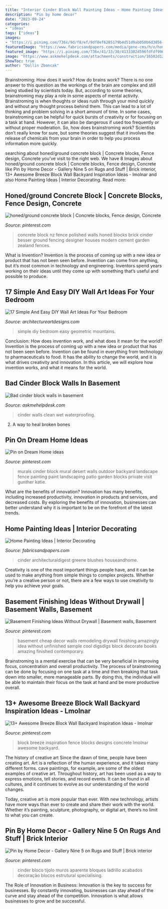 ```yaml
---
title: "Interior Cinder Block Wall Painting Ideas ~ Home Painting Ideas"
description: "Pin by home decor"
date: "2023-09-24"
categories:
- "ideas"
tags: ["ideas"]
images:
- "https://i.pinimg.com/736x/9d/f8/ef/9df8ef6285179b4d51d9ab050b6d3056--concrete-fence-ideas-concrete-block-walls.jpg"
featuredImage: "https://www.fabricsandpapers.com/media/gene-cms/h/o/home-colour-ideas.jpg"
featured_image: "https://i.pinimg.com/736x/41/33/30/4133302d596fdfdf9969c2786c5ee921.jpg"
image: "https://www.askmehelpdesk.com/attachments/construction/16502d1234148544-bad-cinder-block-walls-basement-basement-1.jpg"
ShowToc: true
author: "Dallin Zboncak"
---
```



Brainstroming: How does it work?
How do brains work? There is no one answer to this question as the workings of the brain are complex and still being studied by scientists today. But, according to some theories, brainstroming may play a role in some aspects of mental activity. Brainstroming is when thoughts or ideas rush through your mind quickly and without any thought process behind them. This can lead to a lot of thinking and problem solving in a short amount of time. In some cases, brainstroming can be helpful for quick bursts of creativity or for focusing on a task at hand. However, it can also be dangerous if used too frequently or without proper moderation. So, how does brainstroming work? Scientists don’t really know for sure, but some theories suggest that it involves the release of chemicals from your brain in order to help you process information more quickly.

	

		
searching about honed/ground concrete block | Concrete blocks, Fence design, Concrete you've visit to the right web. We have 8 Images about honed/ground concrete block | Concrete blocks, Fence design, Concrete like Pin by Home Decor - Gallery Nine 5 on Rugs and Stuff | Brick interior, 13+ Awesome Breeze Block Wall Backyard Inspiration Ideas - lmolnar and also Home Painting Ideas | Interior Decorating. Read more:
		
    
## Honed/ground Concrete Block | Concrete Blocks, Fence Design, Concrete

<img loading=lazy src="https://i.pinimg.com/736x/9d/f8/ef/9df8ef6285179b4d51d9ab050b6d3056--concrete-fence-ideas-concrete-block-walls.jpg" onerror="this.onerror=null;this.src='https://tse2.mm.bing.net/th?id=OIP.ZXLRr64Yeil3ZvIQVyBOkwHaFj&amp;pid=15.1';" alt="honed/ground concrete block | Concrete blocks, Fence design, Concrete">

_Source: pinterest.com_

>concrete block nz fence polished walls honed blocks brick cinder besser ground fencing designer houses modern cement garden zealand fences. 

	

What is Invention?
Invention is the process of coming up with a new idea or product that has not been seen before. Invention can come from anything, but it’s most common in technology and engineering. Inventors spend years working on their ideas until they come up with something that’s useful and possible to produce.

    
## 17 Simple And Easy DIY Wall Art Ideas For Your Bedroom

<img loading=lazy src="https://www.architectureartdesigns.com/wp-content/uploads/2016/09/17-Simple-And-Easy-DIY-Wall-Art-Ideas-For-Your-Bedroom-12.jpg" onerror="this.onerror=null;this.src='https://tse2.mm.bing.net/th?id=OIP.Uho92f18m8RrpOwzFEe3yAHaKC&amp;pid=15.1';" alt="17 Simple And Easy DIY Wall Art Ideas For Your Bedroom">

_Source: architectureartdesigns.com_

>simple diy bedroom easy geometric mountains. 

	

Conclusion: How does invention work, and what does it mean for the world?
Invention is the process of coming up with a new idea or product that has not been seen before. Invention can be found in everything from technology to pharmaceuticals to food. It has the ability to change the world, and it is what drives creativity and innovation. In this article, we will explore how invention works, and what it means for the world.

    
## Bad Cinder Block Walls In Basement

<img loading=lazy src="https://www.askmehelpdesk.com/attachments/construction/16502d1234148544-bad-cinder-block-walls-basement-basement-1.jpg" onerror="this.onerror=null;this.src='https://tse4.mm.bing.net/th?id=OIP.NcyWpgvJoBBvINOnAhry9wHaJ4&amp;pid=15.1';" alt="Bad cinder block walls in basement">

_Source: askmehelpdesk.com_

>cinder walls clean wet waterproofing. 

	

2. A way to heal broken bones 

    
## Pin On Dream Home Ideas

<img loading=lazy src="https://i.pinimg.com/736x/31/d0/dd/31d0dd7da9766709578c26457d60c330--patio-ideas-landscaping-ideas.jpg" onerror="this.onerror=null;this.src='https://tse1.mm.bing.net/th?id=OIP.p24ucEuLXikYIMbkdvnoJgHaEc&amp;pid=15.1';" alt="Pin on Dream Home ideas">

_Source: pinterest.com_

>murals cinder block mural desert walls outdoor backyard landscape fence painting paint landscaping patio garden blocks private visit gunther katie. 

	

What are the benefits of innovation?
Innovation has many benefits, including increased productivity, innovation in products and services, and decreased costs. By exploring the benefits of innovation, businesses can better understand why it is important to be on the forefront of the latest trends.

    
## Home Painting Ideas | Interior Decorating

<img loading=lazy src="https://www.fabricsandpapers.com/media/gene-cms/h/o/home-colour-ideas.jpg" onerror="this.onerror=null;this.src='https://tse4.mm.bing.net/th?id=OIP.Gn2GtiAz9HseafBonn1IYAHaLF&amp;pid=15.1';" alt="Home Painting Ideas | Interior Decorating">

_Source: fabricsandpapers.com_

>cinder architecturaldigest greene blushes houseandhome. 

	

Creativity is one of the most important things people have, and it can be used to make anything from simple things to complex projects. Whether you’re a creative person or not, there are a few ways to use creativity to help you achieve your goals.

    
## Basement Finishing Ideas Without Drywall | Basement Walls, Basement

<img loading=lazy src="https://i.pinimg.com/736x/a5/6c/7e/a56c7eccbc11cd39844ad133a51b40f4.jpg" onerror="this.onerror=null;this.src='https://tse3.mm.bing.net/th?id=OIP.US_sdFCZRII4RJmkDZuhBQHaFB&amp;pid=15.1';" alt="Basement Finishing Ideas Without Drywall | Basement walls, Basement">

_Source: pinterest.com_

>basement cheap decor walls remodeling drywall finishing amazingly idea without unfinished sample cool digsdigs block decorate books amazing finished contemporary. 

	

Brainstroming is a mental exercise that can be very beneficial in improving focus, concentration and overall productivity. The process of brainstroming can be done by focusing on one task at a time and then breaking that task down into smaller, more manageable parts. By doing this, the individual will be able to maintain their focus on the task at hand and be more productive overall.

    
## 13+ Awesome Breeze Block Wall Backyard Inspiration Ideas - Lmolnar

<img loading=lazy src="https://i.pinimg.com/736x/41/33/30/4133302d596fdfdf9969c2786c5ee921.jpg" onerror="this.onerror=null;this.src='https://tse1.mm.bing.net/th?id=OIP.8Xw-V9C62Yk-wWs7lH-ZXwHaGA&amp;pid=15.1';" alt="13+ Awesome Breeze Block Wall Backyard Inspiration Ideas - lmolnar">

_Source: pinterest.com_

>block breeze inspiration fence blocks designs concrete lmolnar awesome backyard. 

	

The history of creative art
Since the dawn of time, people have been creating art. Art is a reflection of the human experience, and it takes many different forms. cave paintings, for example, are some of the oldest examples of creative art.
Throughout history, art has been used as a way to express emotions, tell stories, and record events. It can be found in all cultures, and it continues to evolve as our understanding of the world changes.

 Today, creative art is more popular than ever. With new technology, artists have more ways than ever to create and share their work with the world. Whether it’s painting, sculpture, photography, or digital art, there’s no limit to what you can create.

    
## Pin By Home Decor - Gallery Nine 5 On Rugs And Stuff | Brick Interior

<img loading=lazy src="https://i.pinimg.com/originals/46/7f/8a/467f8a61225bd6bb81b776b6c115a98d.jpg" onerror="this.onerror=null;this.src='https://tse2.mm.bing.net/th?id=OIP.fvFAxH1J90D4xG1ig-I9hQHaLH&amp;pid=15.1';" alt="Pin by Home Decor - Gallery Nine 5 on Rugs and Stuff | Brick interior">

_Source: pinterest.com_

>cinder bloco tijolo muros aparente bloques ladrillo acabados decoração blocos estrutural specialising. 

	

The Role of Innovation in Business:
Innovation is the key to success for businesses. By constantly innovating, businesses can stay ahead of the curve and stay ahead of the competition. Innovation is what allows businesses to grow and be successful.

